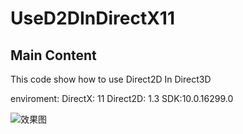 ﻿UseD2DInDirectX11
=============
Main Content
---------------
This code show how to use Direct2D In Direct3D

enviroment:
DirectX: 11
Direct2D: 1.3
SDK:10.0.16299.0

![效果图](https://github.com/Iamgublin/Tuhou-Direct2D-StgGame/blob/master/GameTest/Win32Project1/example.png) 